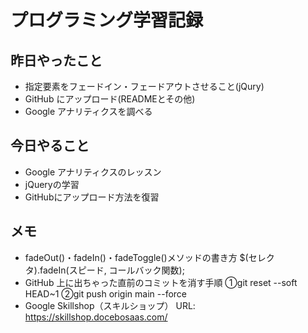 # プログラミング学習記録

## 昨日やったこと
- 指定要素をフェードイン・フェードアウトさせること(jQury)
- GitHub にアップロード(READMEとその他)
- Google アナリティクスを調べる


## 今日やること
- Google アナリティクスのレッスン
- jQueryの学習
- GitHubにアップロード方法を復習

## メモ
- fadeOut()・fadeIn()・fadeToggle()メソッドの書き方
$(セレクタ).fadeIn(スピード, コールバック関数);
- GitHub 上に出ちゃった直前のコミットを消す手順
①git reset --soft HEAD~1
②git push origin main --force
-  Google Skillshop（スキルショップ）
URL: https://skillshop.docebosaas.com/

